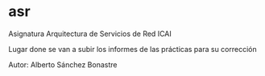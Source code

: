 # asr
Asignatura Arquitectura de Servicios de Red ICAI

Lugar done se van a subir los informes de las prácticas para su corrección

Autor: Alberto Sánchez Bonastre

